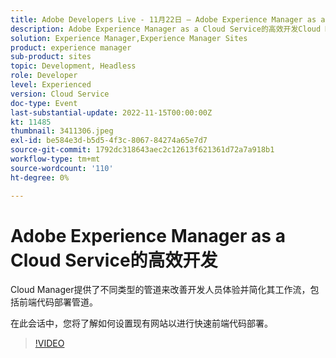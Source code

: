 ```yaml
---
title: Adobe Developers Live - 11月22日 — Adobe Experience Manager as a Cloud Service上的高效开发
description: Adobe Experience Manager as a Cloud Service的高效开发Cloud Manager提供了不同类型的管道来改善开发人员体验并简化其工作流，包括前端代码部署管道。在此会话中，您将了解如何设置现有网站以进行快速前端代码部署。
solution: Experience Manager,Experience Manager Sites
product: experience manager
sub-product: sites
topic: Development, Headless
role: Developer
level: Experienced
version: Cloud Service
doc-type: Event
last-substantial-update: 2022-11-15T00:00:00Z
kt: 11485
thumbnail: 3411306.jpeg
exl-id: be584e3d-b5d5-4f3c-8067-84274a65e7d7
source-git-commit: 1792dc318643aec2c12613f621361d72a7a918b1
workflow-type: tm+mt
source-wordcount: '110'
ht-degree: 0%

---
```


# Adobe Experience Manager as a Cloud Service的高效开发

Cloud Manager提供了不同类型的管道来改善开发人员体验并简化其工作流，包括前端代码部署管道。

在此会话中，您将了解如何设置现有网站以进行快速前端代码部署。

>[!VIDEO](https://video.tv.adobe.com/v/3411306/?quality=12&learn=on)
